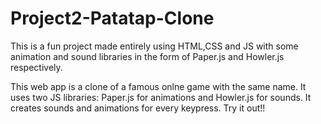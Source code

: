 # Project2-Patatap-Clone
This is a fun project made entirely using HTML,CSS and JS with some animation and sound libraries in the form of Paper.js and Howler.js respectively.

This web app is a clone of a famous onlne game with the same name. It uses two JS libraries: Paper.js for animations
and Howler.js for sounds. It creates sounds and animations for every keypress.
Try it out!!
